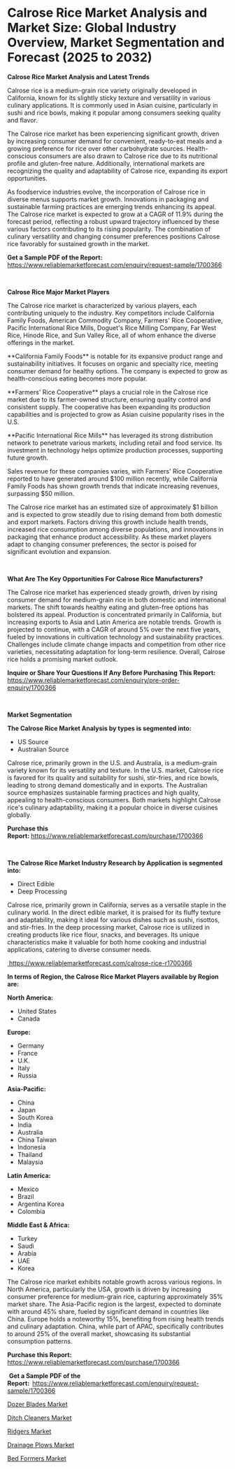 <p><h1>Calrose Rice Market Analysis and Market Size: Global Industry Overview, Market Segmentation and Forecast (2025 to 2032)</h1></p><p><strong>Calrose Rice Market Analysis and Latest Trends</strong></p>
<p><p>Calrose rice is a medium-grain rice variety originally developed in California, known for its slightly sticky texture and versatility in various culinary applications. It is commonly used in Asian cuisine, particularly in sushi and rice bowls, making it popular among consumers seeking quality and flavor.</p><p>The Calrose rice market has been experiencing significant growth, driven by increasing consumer demand for convenient, ready-to-eat meals and a growing preference for rice over other carbohydrate sources. Health-conscious consumers are also drawn to Calrose rice due to its nutritional profile and gluten-free nature. Additionally, international markets are recognizing the quality and adaptability of Calrose rice, expanding its export opportunities.</p><p>As foodservice industries evolve, the incorporation of Calrose rice in diverse menus supports market growth. Innovations in packaging and sustainable farming practices are emerging trends enhancing its appeal. The Calrose rice market is expected to grow at a CAGR of 11.9% during the forecast period, reflecting a robust upward trajectory influenced by these various factors contributing to its rising popularity. The combination of culinary versatility and changing consumer preferences positions Calrose rice favorably for sustained growth in the market.</p></p>
<p><strong>Get a Sample PDF of the Report:&nbsp;</strong> <a href="https://www.reliablemarketforecast.com/enquiry/request-sample/1700366?utm_campaign=1108&utm_medium=2&utm_source=Github&utm_content=ia&utm_term=30032025&utm_id=calrose-rice">https://www.reliablemarketforecast.com/enquiry/request-sample/1700366</a></p>
<p>&nbsp;</p>
<p><strong>Calrose Rice Major Market Players</strong></p>
<p><p>The Calrose rice market is characterized by various players, each contributing uniquely to the industry. Key competitors include California Family Foods, American Commodity Company, Farmers' Rice Cooperative, Pacific International Rice Mills, Doguet's Rice Milling Company, Far West Rice, Hinode Rice, and Sun Valley Rice, all of whom enhance the diverse offerings in the market.</p><p>**California Family Foods** is notable for its expansive product range and sustainability initiatives. It focuses on organic and specialty rice, meeting consumer demand for healthy options. The company is expected to grow as health-conscious eating becomes more popular.</p><p>**Farmers' Rice Cooperative** plays a crucial role in the Calrose rice market due to its farmer-owned structure, ensuring quality control and consistent supply. The cooperative has been expanding its production capabilities and is projected to grow as Asian cuisine popularity rises in the U.S.</p><p>**Pacific International Rice Mills** has leveraged its strong distribution network to penetrate various markets, including retail and food service. Its investment in technology helps optimize production processes, supporting future growth.</p><p>Sales revenue for these companies varies, with Farmers' Rice Cooperative reported to have generated around $100 million recently, while California Family Foods has shown growth trends that indicate increasing revenues, surpassing $50 million.</p><p>The Calrose rice market has an estimated size of approximately $1 billion and is expected to grow steadily due to rising demand from both domestic and export markets. Factors driving this growth include health trends, increased rice consumption among diverse populations, and innovations in packaging that enhance product accessibility. As these market players adapt to changing consumer preferences, the sector is poised for significant evolution and expansion.</p></p>
<p>&nbsp;</p>
<p><strong>What Are The Key Opportunities For Calrose Rice Manufacturers?</strong></p>
<p><p>The Calrose rice market has experienced steady growth, driven by rising consumer demand for medium-grain rice in both domestic and international markets. The shift towards healthy eating and gluten-free options has bolstered its appeal. Production is concentrated primarily in California, but increasing exports to Asia and Latin America are notable trends. Growth is projected to continue, with a CAGR of around 5% over the next five years, fueled by innovations in cultivation technology and sustainability practices. Challenges include climate change impacts and competition from other rice varieties, necessitating adaptation for long-term resilience. Overall, Calrose rice holds a promising market outlook.</p></p>
<p><strong>Inquire or Share Your Questions If Any Before Purchasing This Report:</strong> <a href="https://www.reliablemarketforecast.com/enquiry/pre-order-enquiry/1700366?utm_campaign=1108&utm_medium=2&utm_source=Github&utm_content=ia&utm_term=30032025&utm_id=calrose-rice">https://www.reliablemarketforecast.com/enquiry/pre-order-enquiry/1700366</a></p>
<p>&nbsp;</p>
<p><strong>Market Segmentation</strong></p>
<p><strong>The Calrose Rice Market Analysis by types is segmented into:</strong></p>
<p><ul><li>US Source</li><li>Australian Source</li></ul></p>
<p><p>Calrose rice, primarily grown in the U.S. and Australia, is a medium-grain variety known for its versatility and texture. In the U.S. market, Calrose rice is favored for its quality and suitability for sushi, stir-fries, and rice bowls, leading to strong demand domestically and in exports. The Australian source emphasizes sustainable farming practices and high quality, appealing to health-conscious consumers. Both markets highlight Calrose rice's culinary adaptability, making it a popular choice in diverse cuisines globally.</p></p>
<p><strong>Purchase this Report:&nbsp;</strong><a href="https://www.reliablemarketforecast.com/purchase/1700366?utm_campaign=1108&utm_medium=2&utm_source=Github&utm_content=ia&utm_term=30032025&utm_id=calrose-rice">https://www.reliablemarketforecast.com/purchase/1700366</a></p>
<p>&nbsp;</p>
<p><strong>The Calrose Rice Market Industry Research by Application is segmented into:</strong></p>
<p><ul><li>Direct Edible</li><li>Deep Processing</li></ul></p>
<p><p>Calrose rice, primarily grown in California, serves as a versatile staple in the culinary world. In the direct edible market, it is praised for its fluffy texture and adaptability, making it ideal for various dishes such as sushi, risottos, and stir-fries. In the deep processing market, Calrose rice is utilized in creating products like rice flour, snacks, and beverages. Its unique characteristics make it valuable for both home cooking and industrial applications, catering to diverse consumer needs.</p></p>
<p><a href="https://www.reliablemarketforecast.com/calrose-rice-r1700366?utm_campaign=1108&utm_medium=2&utm_source=Github&utm_content=ia&utm_term=30032025&utm_id=calrose-rice">&nbsp;https://www.reliablemarketforecast.com/calrose-rice-r1700366</a></p>
<p><strong>In terms of Region, the Calrose Rice Market Players available by Region are:</strong></p>
<p>
    <p> <strong> North America: </strong>
        <ul>
            <li>United States</li>
            <li>Canada</li>
        </ul>
        </p> 
    <p> <strong> Europe: </strong>
        <ul>
            <li>Germany</li>
            <li>France</li>
            <li>U.K.</li>
            <li>Italy</li>
            <li>Russia</li>
        </ul>
        </p> 
    <p> <strong> Asia-Pacific: </strong>
        <ul>
            <li>China</li>
            <li>Japan</li>
            <li>South Korea</li>
            <li>India</li>
            <li>Australia</li>
            <li>China Taiwan</li>
            <li>Indonesia</li>
            <li>Thailand</li>
            <li>Malaysia</li>
        </ul>
        </p> 
    <p> <strong> Latin America: </strong>
        <ul>
            <li>Mexico</li>
            <li>Brazil</li>
            <li>Argentina Korea</li>
            <li>Colombia</li>
        </ul>
        </p> 
    <p> <strong> Middle East & Africa: </strong>
        <ul>
            <li>Turkey</li>
            <li>Saudi</li>
            <li>Arabia</li>
            <li>UAE</li>
            <li>Korea</li>
        </ul>
    </p>
    </p>
<p><p>The Calrose rice market exhibits notable growth across various regions. In North America, particularly the USA, growth is driven by increasing consumer preference for medium-grain rice, capturing approximately 35% market share. The Asia-Pacific region is the largest, expected to dominate with around 45% share, fueled by significant demand in countries like China. Europe holds a noteworthy 15%, benefiting from rising health trends and culinary adaptation. China, while part of APAC, specifically contributes to around 25% of the overall market, showcasing its substantial consumption patterns.</p></p>
<p><strong>Purchase this Report: </strong><a href="https://www.reliablemarketforecast.com/purchase/1700366?utm_campaign=1108&utm_medium=2&utm_source=Github&utm_content=ia&utm_term=30032025&utm_id=calrose-rice">https://www.reliablemarketforecast.com/purchase/1700366</a></p>
<p>&nbsp;<strong>Get a Sample PDF of the Report:&nbsp;&nbsp;</strong><a href="https://www.reliablemarketforecast.com/enquiry/request-sample/1700366?utm_campaign=1108&utm_medium=2&utm_source=Github&utm_content=ia&utm_term=30032025&utm_id=calrose-rice">https://www.reliablemarketforecast.com/enquiry/request-sample/1700366</a></p>
<p><strong></strong></p>
<p><p><a href="https://github.com/wilzeryammy/Market-Research-Report-List-1/blob/main/dozer-blades-market.md?utm_campaign=1108&utm_medium=2&utm_source=Github&utm_content=ia&utm_term=30032025&utm_id=calrose-rice">Dozer Blades Market</a></p><p><a href="https://github.com/firdwsermald/Market-Research-Report-List-1/blob/main/ditch-cleaners-market.md?utm_campaign=1108&utm_medium=2&utm_source=Github&utm_content=ia&utm_term=30032025&utm_id=calrose-rice">Ditch Cleaners Market</a></p><p><a href="https://github.com/bredevasil2q/Market-Research-Report-List-1/blob/main/ridgers-market.md?utm_campaign=1108&utm_medium=2&utm_source=Github&utm_content=ia&utm_term=30032025&utm_id=calrose-rice">Ridgers Market</a></p><p><a href="https://github.com/fontshatintj/Market-Research-Report-List-1/blob/main/drainage-plows-market.md?utm_campaign=1108&utm_medium=2&utm_source=Github&utm_content=ia&utm_term=30032025&utm_id=calrose-rice">Drainage Plows Market</a></p><p><a href="https://github.com/winjelequegt/Market-Research-Report-List-1/blob/main/bed-formers-market.md?utm_campaign=1108&utm_medium=2&utm_source=Github&utm_content=ia&utm_term=30032025&utm_id=calrose-rice">Bed Formers Market</a></p></p>